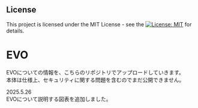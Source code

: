 ## License

This project is licensed under the MIT License - see the [![License: MIT](https://img.shields.io/badge/License-MIT-yellow.svg)](https://opensource.org/licenses/MIT) for details.

# EVO
EVOについての情報を、こちらのリポジトリでアップロードしていきます。  
本体は仕様上、セキュリティに関する問題を含むのでまだ公開できません。

2025.5.26  
EVOについて説明する図表を追加しました。
